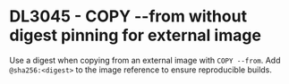 # DL3045 - COPY --from without digest pinning for external image

Use a digest when copying from an external image with `COPY --from`. Add
`@sha256:<digest>` to the image reference to ensure reproducible builds.
